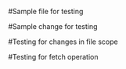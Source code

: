 #Sample file for testing

#Sample change for testing

#Testing for changes in file scope

#Testing for fetch operation

